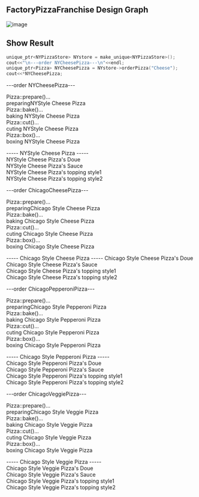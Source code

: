 ## FactoryPizzaFranchise Design Graph
![image](https://user-images.githubusercontent.com/31394900/122861375-ed2ea180-d351-11eb-8761-dfb422d39d8f.png)


## Show Result
```cpp
unique_ptr<NYPizzaStore> NYstore = make_unique<NYPizzaStore>();
cout<<"\n---order NYCheesePizza---\n"<<endl;
unique_ptr<Pizza> NYCheesePizza = NYstore->orderPizza("Cheese");
cout<<*NYCheesePizza;
```

---order NYCheesePizza---<br>

Pizza::prepare()...<br>
preparingNYStyle Cheese Pizza<br>
Pizza::bake()...<br>
baking NYStyle Cheese Pizza<br>
Pizza::cut()...<br>
cuting NYStyle Cheese Pizza<br>
Pizza::box()...<br>
boxing NYStyle Cheese Pizza<br>

----- NYStyle Cheese Pizza -----<br>
NYStyle Cheese Pizza's Doue<br>
NYStyle Cheese Pizza's Sauce<br>
NYStyle Cheese Pizza's topping style1<br>
NYStyle Cheese Pizza's topping style2<br>


---order ChicagoCheesePizza---<br>

Pizza::prepare()...<br>
preparingChicago Style Cheese Pizza<br>
Pizza::bake()...<br>
baking Chicago Style Cheese Pizza<br>
Pizza::cut()...<br>
cuting Chicago Style Cheese Pizza<br>
Pizza::box()...<br>
boxing Chicago Style Cheese Pizza<br>

----- Chicago Style Cheese Pizza -----
Chicago Style Cheese Pizza's Doue<br>
Chicago Style Cheese Pizza's Sauce<br>
Chicago Style Cheese Pizza's topping style1<br>
Chicago Style Cheese Pizza's topping style2<br>


---order ChicagoPepperoniPizza---<br>

Pizza::prepare()...<br>
preparingChicago Style Pepperoni Pizza<br>
Pizza::bake()...<br>
baking Chicago Style Pepperoni Pizza<br>
Pizza::cut()...<br>
cuting Chicago Style Pepperoni Pizza<br>
Pizza::box()...<br>
boxing Chicago Style Pepperoni Pizza<br>

----- Chicago Style Pepperoni Pizza -----<br>
Chicago Style Pepperoni Pizza's Doue<br>
Chicago Style Pepperoni Pizza's Sauce<br>
Chicago Style Pepperoni Pizza's topping style1<br>
Chicago Style Pepperoni Pizza's topping style2<br>


---order ChicagoVeggiePizza---<br>

Pizza::prepare()...<br>
preparingChicago Style Veggie Pizza<br>
Pizza::bake()...<br>
baking Chicago Style Veggie Pizza<br>
Pizza::cut()...<br>
cuting Chicago Style Veggie Pizza<br>
Pizza::box()...<br>
boxing Chicago Style Veggie Pizza<br>

----- Chicago Style Veggie Pizza -----<br>
Chicago Style Veggie Pizza's Doue<br>
Chicago Style Veggie Pizza's Sauce<br>
Chicago Style Veggie Pizza's topping style1<br>
Chicago Style Veggie Pizza's topping style2<br>

